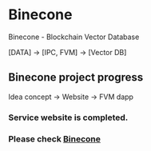 # Binecone

Binecone - Blockchain Vector Database

[DATA] -> [IPC, FVM] -> [Vector DB]

## Binecone project progress

Idea concept -> Website -> FVM dapp

### Service website is completed. 

### Please check [Binecone](https://binecone.com)



